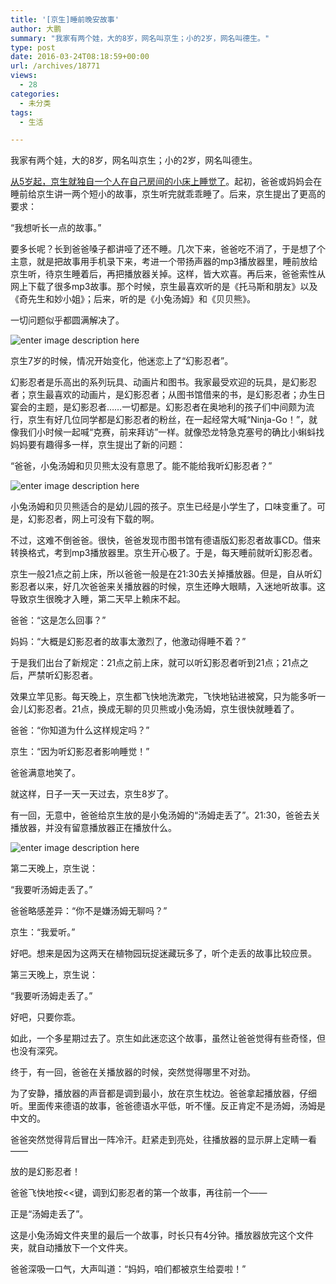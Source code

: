 ```yaml
---
title: '[京生]睡前晚安故事'
author: 大鹏
summary: "我家有两个娃，大的8岁，网名叫京生；小的2岁，网名叫德生。"
type: post
date: 2016-03-24T08:18:59+00:00
url: /archives/18771
views:
  - 28
categories:
  - 未分类
tags:
  - 生活

---
```

我家有两个娃，大的8岁，网名叫京生；小的2岁，网名叫德生。

[从5岁起，京生就独自一个人在自己房间的小床上睡觉了][1]。起初，爸爸或妈妈会在睡前给京生讲一两个短小的故事，京生听完就乖乖睡了。后来，京生提出了更高的要求：

“我想听长一点的故事。”

要多长呢？长到爸爸嗓子都讲哑了还不睡。几次下来，爸爸吃不消了，于是想了个主意，就是把故事用手机录下来，考进一个带扬声器的mp3播放器里，睡前放给京生听，待京生睡着后，再把播放器关掉。这样，皆大欢喜。再后来，爸爸索性从网上下载了很多mp3故事。那个时候，京生最喜欢听的是《托马斯和朋友》以及《奇先生和妙小姐》；后来，听的是《小兔汤姆》和《贝贝熊》。

一切问题似乎都圆满解决了。

![enter image description here][2]

京生7岁的时候，情况开始变化，他迷恋上了“幻影忍者”。

幻影忍者是乐高出的系列玩具、动画片和图书。我家最受欢迎的玩具，是幻影忍者；京生最喜欢的动画片，是幻影忍者；从图书馆借来的书，是幻影忍者；办生日宴会的主题，是幻影忍者……一切都是。幻影忍者在奥地利的孩子们中间颇为流行，京生有好几位同学都是幻影忍者的粉丝，在一起经常大喊“Ninja-Go！”，就像我们小时候一起喊“克赛，前来拜访”一样。就像恐龙特急克塞号的确比小蝌蚪找妈妈要有趣得多一样，京生提出了新的问题：

“爸爸，小兔汤姆和贝贝熊太没有意思了。能不能给我听幻影忍者？”

![enter image description here][3]

小兔汤姆和贝贝熊适合的是幼儿园的孩子。京生已经是小学生了，口味变重了。可是，幻影忍者，网上可没有下载的啊。

不过，这难不倒爸爸。很快，爸爸发现市图书馆有德语版幻影忍者故事CD。借来转换格式，考到mp3播放器里。京生开心极了。于是，每天睡前就听幻影忍者。

京生一般21点之前上床，所以爸爸一般是在21:30去关掉播放器。但是，自从听幻影忍者以来，好几次爸爸来关播放器的时候，京生还睁大眼睛，入迷地听故事。这导致京生很晚才入睡，第二天早上赖床不起。

爸爸：“这是怎么回事？”

妈妈：“大概是幻影忍者的故事太激烈了，他激动得睡不着？”

于是我们出台了新规定：21点之前上床，就可以听幻影忍者听到21点；21点之后，严禁听幻影忍者。

效果立竿见影。每天晚上，京生都飞快地洗漱完，飞快地钻进被窝，只为能多听一会儿幻影忍者。21点，换成无聊的贝贝熊或小兔汤姆，京生很快就睡着了。

爸爸：“你知道为什么这样规定吗？”

京生：“因为听幻影忍者影响睡觉！”

爸爸满意地笑了。

就这样，日子一天一天过去，京生8岁了。

有一回，无意中，爸爸给京生放的是小兔汤姆的“汤姆走丢了”。21:30，爸爸去关播放器，并没有留意播放器正在播放什么。

![enter image description here][4]

第二天晚上，京生说：

“我要听汤姆走丢了。”

爸爸略感差异：“你不是嫌汤姆无聊吗？”

京生：“我爱听。”

好吧。想来是因为这两天在植物园玩捉迷藏玩多了，听个走丢的故事比较应景。

第三天晚上，京生说：

“我要听汤姆走丢了。”

好吧，只要你乖。

如此，一个多星期过去了。京生如此迷恋这个故事，虽然让爸爸觉得有些奇怪，但也没有深究。

终于，有一回，爸爸在关播放器的时候，突然觉得哪里不对劲。

为了安静，播放器的声音都是调到最小，放在京生枕边。爸爸拿起播放器，仔细听。里面传来德语的故事，爸爸德语水平低，听不懂。反正肯定不是汤姆，汤姆是中文的。

爸爸突然觉得背后冒出一阵冷汗。赶紧走到亮处，往播放器的显示屏上定睛一看——

放的是幻影忍者！

爸爸飞快地按<<键，调到幻影忍者的第一个故事，再往前一个——

正是“汤姆走丢了”。

这是小兔汤姆文件夹里的最后一个故事，时长只有4分钟。播放器放完这个文件夹，就自动播放下一个文件夹。

爸爸深吸一口气，大声叫道：“妈妈，咱们都被京生给耍啦！”

 [1]: http://pzhao.org/archives/15538
 [2]: http://bilder.fernsehserien.de/gfx/bv/thomas-die-kleine-lokomotive-und-seine-freunde.jpg
 [3]: http://www.animationmagazine.net/wordpress/wp-content/uploads/LEGO-Ninjago-Masters-of-Spinjitzu-post-3.jpg
 [4]: http://img3x7.ddimg.cn/35/20/23801417-1_w_1.jpg
